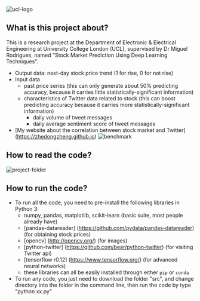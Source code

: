 ![ucl-logo](http://static.ucl.ac.uk/img/ucl-logo.svg)
## What is this project about?
This is a research project at the Department of Electronic & Electrical Engineering at University College London (UCL), supervised by Dr Miguel Rodrigues, named "Stock Market Prediction Using Deep Learning Techniques".

* Output data: next-day stock price trend (1 for rise, 0 for not rise)
* Input data
	* past price series (this can only generate about 50% predicting accuracy, because it carries little statistically-significant information)
	* characteristics of Twitter data related to stock (this can boost predicting accuracy because it carries more statistically-significant information)
		* daily volume of tweet messages
		* daily average sentiment score of tweet messages
* [My website about the correlation between stock market and Twitter] (https://zhedongzheng.github.io)
![benchmark](https://github.com/zhedongzheng/stock-market-prediction-using-deep-learning/blob/master/util/benchmark.png)

## How to read the code?
![project-folder](https://github.com/zhedongzheng/stock-market-prediction-using-deep-learning/blob/master/util/project_folder.png)

## How to run the code?
* To run all the code, you need to pre-install the following libraries in Python 3:
  * numpy, pandas, matplotlib, scikit-learn (basic suite, most people already have)
  * [pandas-datareader] (https://github.com/pydata/pandas-datareader) (for obtaining stock prices)
  * [opencv] (http://opencv.org/) (for images)
  * [python-twitter] (https://github.com/bear/python-twitter) (for visiting Twitter api)
  * [tensorflow r0.12] (https://www.tensorflow.org/) (for advanced neural networks)
  * these libraries can all be easily installed through either `pip` or `conda`
* To run any code, you just need to download the folder "src", and change directory into the folder in the command line, then run the code by type "python xx.py"
